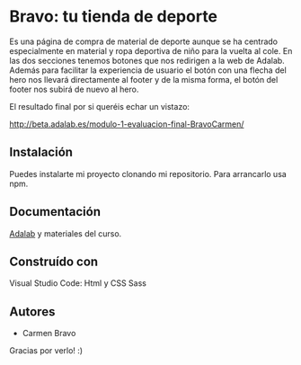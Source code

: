 # Bravo: tu tienda de deporte

Es una página de compra de material de deporte aunque se ha centrado especialmente en material y ropa deportiva de niño para la vuelta al cole. En las dos secciones tenemos botones que nos redirigen a la web de Adalab. Además para facilitar la experiencia de usuario el botón con una flecha del hero nos llevará directamente al footer y de la misma forma, el botón del footer nos subirá de nuevo al hero.


El resultado final por si queréis echar un vistazo:

http://beta.adalab.es/modulo-1-evaluacion-final-BravoCarmen/


## Instalación

Puedes instalarte mi proyecto clonando mi repositorio. Para arrancarlo usa npm.



## Documentación

[Adalab](https://adalab.es/) y materiales del curso.


## Construído con

Visual Studio Code: Html y CSS Sass 


## Autores

- Carmen Bravo

Gracias por verlo! :)
